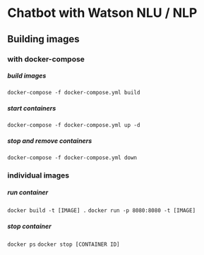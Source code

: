 # Chatbot with Watson NLU / NLP
## Building images
### with docker-compose
##### build images
`docker-compose -f docker-compose.yml build`
##### start containers
`docker-compose -f docker-compose.yml up -d`
##### stop and remove containers
`docker-compose -f docker-compose.yml down`

### individual images
##### run container
`docker build -t [IMAGE] .`
`docker run -p 8080:8080 -t [IMAGE]`

##### stop container
`docker ps`
`docker stop [CONTAINER ID]`